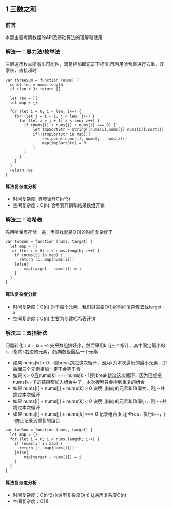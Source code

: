 ## 1 三数之和

### 前言
本题主要考察数组的API及基础算法的理解和使用


### 解法一：暴力法/枚举法
三层遍历枚举所有出可能性，满足相加即记录下标值,再利用哈希表进行去重，好家伙，直接超时

```
var threeSum = function (nums) {
  const len = nums.length
  if (len < 3) return []

  let res = []
  let map = {}

  for (let i = 0; i < len; i++) {
    for (let j = i + 1; j < len; j++) {
      for (let z = j + 1; z < len; z++) {
        if (nums[i] + nums[j] + nums[z] === 0) {
            let tmpSortStr = String([nums[i],nums[j],nums[z]].sort())
            if(!(tmpSortStr in map)){
                res.push([nums[i], nums[j], nums[z]])
                map[tmpSortStr] = 0
            }
        }
      }
    }
  }
  return res
}
```

#### 算法复杂度分析
- 时间复杂度: 嵌套循环O(n^3)
- 空间复杂度：O(n) 哈希表开销和结果数组开销
&nbsp;
### 解法二：哈希表
先用哈希表存储一遍，再查找就是O(1)的时间复杂度了
```
var twoSum = function (nums, target) {
  let map = {}
  for (let i = 0; i < nums.length; i++) {
    if (nums[i] in map) {
      return [i, map[nums[i]]]
    }else{
        map[target - nums[i]] = i
    }
  }
}
```

#### 算法复杂度分析
- 时间复杂度：O(n) 对于每个元素，我们只需要O(1)的时间复杂度去找target - x
- 空间复杂度：O(n) 主要为创建哈希表开销
&nbsp;
### 解法三：双指针法
问题转化：a + b = -c
先把数组排好序，然后采用k,i,j三个指针，其中固定最小的k，i指向k右边的元素，j指向数组最后一个元素
- 如果 nums[k] > 0，则break跳过这次循环，因为k为本次遍历的最小元素，即后面三个元素相加一定不会等于零
- 如果 k > 0且nums[k] === nums[k - 1]则break跳过这次循环，因为已经把nums[k - 1]的结果都加入组合中了，本次搜索只会得到重复的组合
- 如果 nums[i] + nums[j] + nums[k] > 0 说明i,j指向的元素和值偏大，则j--并跳过本次循环
- 如果 nums[i] + nums[j] + nums[k] < 0 说明i,j指向的元素和值偏小，则i++并跳过本次循环
- 如果 nums[i] + nums[j] + nums[k] === 0 记录组合[k,i,j]至res，执行i++，j--防止记录到重复的组合
```
var twoSum = function (nums, target) {
  let map = {}
  for (let i = 0; i < nums.length; i++) {
    if (nums[i] in map) {
      return [i, map[nums[i]]]
    }else{
        map[target - nums[i]] = i
    }
  }
}
```

#### 算法复杂度分析
- 时间复杂度：O(n^2) k遍历复杂度O(n) i,j遍历复杂度O(n)
- 空间复杂度：O(1) 
&nbsp;